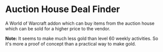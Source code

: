 # Auction House Deal Finder

A World of Warcraft addon which can buy items from the auction house which can be sold for a higher price to the vendor.

__Note:__ It seems to make much less gold than level 60 weekly activities. So it's more a proof of concept than a practical way to make gold.
